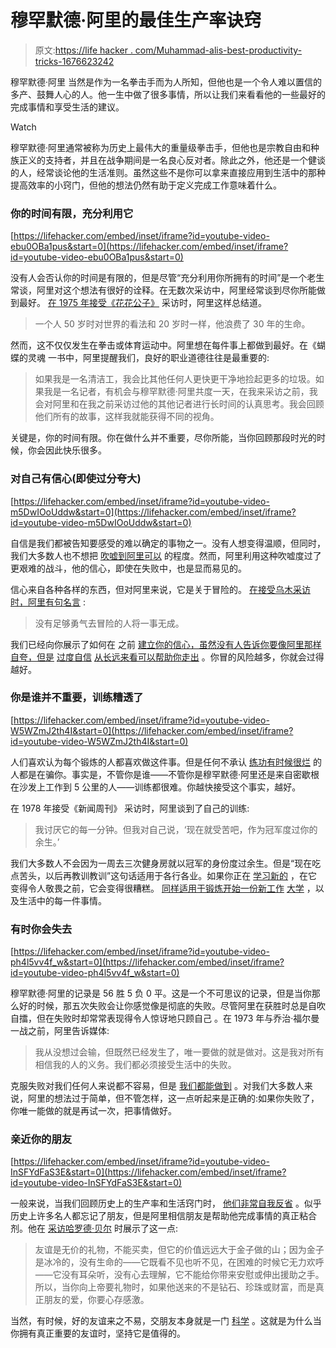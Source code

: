 # 穆罕默德·阿里的最佳生产率诀窍

> 原文:[https://life hacker . com/Muhammad-alis-best-productivity-tricks-1676623242](https://lifehacker.com/muhammad-alis-best-productivity-tricks-1676623242)

穆罕默德·阿里 当然是作为一名拳击手而为人所知，但他也是一个令人难以置信的多产、鼓舞人心的人。他一生中做了很多事情，所以让我们来看看他的一些最好的完成事情和享受生活的建议。

Watch

穆罕默德·阿里通常被称为历史上最伟大的重量级拳击手，但他也是宗教自由和种族正义的支持者，并且在战争期间是一名良心反对者。除此之外，他还是一个健谈的人，经常谈论他的生活准则。虽然这些不是你可以拿来直接应用到生活中的那种提高效率的小窍门，但他的想法仍然有助于定义完成工作意味着什么。

### 你的时间有限，充分利用它

 [https://lifehacker.com/embed/inset/iframe?id=youtube-video-ebu0OBa1pus&start=0](https://lifehacker.com/embed/inset/iframe?id=youtube-video-ebu0OBa1pus&start=0) 

没有人会否认你的时间是有限的，但是尽管“充分利用你所拥有的时间”是一个老生常谈，阿里对这个想法有很好的诠释。在无数次采访中，阿里经常谈到尽你所能做到最好。 [在 1975 年接受《花花公子》](http://iplayboy.com/article/muhammad-ali/2/) 采访时，阿里这样总结道。

> 一个人 50 岁时对世界的看法和 20 岁时一样，他浪费了 30 年的生命。

然而，这不仅仅发生在拳击或体育运动中。阿里想在每件事上都做到最好。在《蝴蝶的灵魂 一书中，阿里提醒我们，良好的职业道德往往是最重要的:

> 如果我是一名清洁工，我会比其他任何人更快更干净地捡起更多的垃圾。如果我是一名记者，有机会与穆罕默德·阿里共度一天，在我来采访之前，我会对阿里和在我之前采访过他的其他记者进行长时间的认真思考。我会回顾他们所有的故事，这样我就能获得不同的视角。

关键是，你的时间有限。你在做什么并不重要，尽你所能，当你回顾那段时光的时候，你会因此快乐很多。

### 对自己有信心(即使过分夸大)

 [https://lifehacker.com/embed/inset/iframe?id=youtube-video-m5DwIOoUddw&start=0](https://lifehacker.com/embed/inset/iframe?id=youtube-video-m5DwIOoUddw&start=0) 

自信是我们都被告知要感受的难以确定的事物之一。没有人想变得温顺，但同时，我们大多数人也不想把 [吹嘘到阿里可以](https://www.youtube.com/watch?v=A3CMz6ZFKF4) 的程度。然而，阿里利用这种吹嘘度过了更艰难的战斗，他的信心，即使在失败中，也是显而易见的。

信心来自各种各样的东西，但对阿里来说，它是关于冒险的。 [在接受乌木采访时，阿里有句名言](http://books.google.com/books?id=x3ULccwPBrcC&q=he+who+is+not+courageous#v=snippet&q=he%20who%20is%20not%20courageous&f=false) :

> 没有足够勇气去冒险的人将一事无成。

我们已经向你展示了如何在 之前 [建立你的信心，虽然没有人告诉你要像阿里那样自夸，但是](https://lifehacker.com/how-to-build-your-confidence-and-why-it-matters-1442414831) [过度自信](http://www.cbsnews.com/news/study-better-to-be-confident-than-right/) [从长远来看可以帮助你走出](http://www.cbsnews.com/news/study-better-to-be-confident-than-right/) 。你冒的风险越多，你就会过得越好。

### 你是谁并不重要，训练糟透了

 [https://lifehacker.com/embed/inset/iframe?id=youtube-video-W5WZmJ2th4I&start=0](https://lifehacker.com/embed/inset/iframe?id=youtube-video-W5WZmJ2th4I&start=0) 

人们喜欢认为每个锻炼的人都喜欢做这件事。但是任何不承认 [练功有时候很烂](http://lifehacker.com/forget-the-why-866531031) 的人都是在骗你。事实是，不管你是谁——不管你是穆罕默德·阿里还是来自密歇根在沙发上工作到 5 公里的人——训练都很难。你越快接受这个事实，越好。

在 1978 年接受《新闻周刊》 采访时，阿里谈到了自己的训练:

> 我讨厌它的每一分钟。但我对自己说，‘现在就受苦吧，作为冠军度过你的余生。’

我们大多数人不会因为一周去三次健身房就以冠军的身份度过余生。但是“现在吃点苦头，以后再教训教训”这句话适用于各行各业。如果你正在 [学习新的](https://lifehacker.com/how-i-tackled-three-skills-i-never-thought-id-learn-1513489403) ，在它变得令人敬畏之前，它会变得很糟糕。 [同样适用于锻炼](http://lifehacker.com/how-to-start-exercising-when-youre-already-overweight-1521317096)[开始一份新工作](http://lifehacker.com/advice-i-wish-someone-had-given-me-for-my-first-job-5985903) [大学](http://lifehacker.com/seven-things-i-wish-i-knew-before-going-to-graduate-sch-1609488711) ，以及生活中的每一件事情。

### **有时你会失去**

 [https://lifehacker.com/embed/inset/iframe?id=youtube-video-ph4l5vv4f_w&start=0](https://lifehacker.com/embed/inset/iframe?id=youtube-video-ph4l5vv4f_w&start=0) 

穆罕默德·阿里的记录是 56 胜 5 负 0 平。这是一个不可思议的记录，但是当你那么好的时候，那五次失败会让你感觉像是彻底的失败。尽管阿里在获胜时总是自吹自擂，但在失败时却常常表现得令人惊讶地只顾自己 。在 1973 年与乔治·福尔曼一战之前，阿里告诉媒体:

> 我从没想过会输，但既然已经发生了，唯一要做的就是做对。这是我对所有相信我的人的义务。我们都必须接受生活中的失败。

克服失败对我们任何人来说都不容易，但是 [我们都能做到](https://lifehacker.com/how-to-move-past-failure-1597951611) 。对我们大多数人来说，阿里的想法过于简单，但不管怎样，这一点听起来是正确的:如果你失败了，你唯一能做的就是再试一次，把事情做好。

### 亲近你的朋友

 [https://lifehacker.com/embed/inset/iframe?id=youtube-video-InSFYdFaS3E&start=0](https://lifehacker.com/embed/inset/iframe?id=youtube-video-InSFYdFaS3E&start=0) 

一般来说，当我们回顾历史上的生产率和生活窍门时， [他们非常自我反省](http://lifehacker.com/tag/tips-from-history) 。似乎历史上许多名人都忘记了朋友，但是阿里相信朋友是帮助他完成事情的真正粘合剂。他在 [采访哈罗德·贝尔](https://www.youtube.com/watch?v=InSFYdFaS3E) 时展示了这一点:

> 友谊是无价的礼物，不能买卖，但它的价值远远大于金子做的山；因为金子是冰冷的，没有生命的——它既看不见也听不见，在困难的时候它无力欢呼——它没有耳朵听，没有心去理解，它不能给你带来安慰或伸出援助之手。所以，当你向上帝要礼物时，如果他送来的不是钻石、珍珠或财富，而是真正朋友的爱，你要心存感激。

当然，有时候，好的友谊来之不易，交朋友本身就是一门 [科学](https://lifehacker.com/why-its-so-hard-to-make-friends-after-college-and-wha-488975744) 。这就是为什么当你拥有真正重要的友谊时，坚持它是值得的。